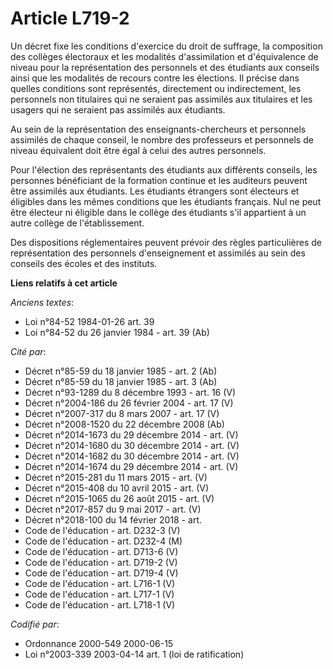 # Article L719-2

Un décret fixe les conditions d'exercice du droit de suffrage, la composition des collèges électoraux et les modalités
d'assimilation et d'équivalence de niveau pour la représentation des personnels et des étudiants aux conseils ainsi que les
modalités de recours contre les élections. Il précise dans quelles conditions sont représentés, directement ou indirectement,
les personnels non titulaires qui ne seraient pas assimilés aux titulaires et les usagers qui ne seraient pas assimilés aux
étudiants.

Au sein de la représentation des enseignants-chercheurs et personnels assimilés de chaque conseil, le nombre des professeurs
et personnels de niveau équivalent doit être égal à celui des autres personnels.

Pour l'élection des représentants des étudiants aux différents conseils, les personnes bénéficiant de la formation continue
et les auditeurs peuvent être assimilés aux étudiants. Les étudiants étrangers sont électeurs et éligibles dans les mêmes
conditions que les étudiants français. Nul ne peut être électeur ni éligible dans le collège des étudiants s'il appartient à
un autre collège de l'établissement.

Des dispositions réglementaires peuvent prévoir des règles particulières de représentation des personnels d'enseignement et
assimilés au sein des conseils des écoles et des instituts.

**Liens relatifs à cet article**

_Anciens textes_:

  - Loi n°84-52 1984-01-26 art. 39
  - Loi n°84-52 du 26 janvier 1984 - art. 39 (Ab)

_Cité par_:

  - Décret n°85-59 du 18 janvier 1985 - art. 2 (Ab)
  - Décret n°85-59 du 18 janvier 1985 - art. 3 (Ab)
  - Décret n°93-1289 du 8 décembre 1993 - art. 16 (V)
  - Décret n°2004-186 du 26 février 2004 - art. 17 (V)
  - Décret n°2007-317 du 8 mars 2007 - art. 17 (V)
  - Décret n°2008-1520 du 22 décembre 2008 (Ab)
  - Décret n°2014-1673 du 29 décembre 2014 - art. (V)
  - Décret n°2014-1680 du 30 décembre 2014 - art. (V)
  - Décret n°2014-1682 du 30 décembre 2014 - art. (V)
  - Décret n°2014-1674 du 29 décembre 2014 - art. (V)
  - Décret n°2015-281 du 11 mars 2015 - art. (V)
  - Décret n°2015-408 du 10 avril 2015 - art. (V)
  - Décret n°2015-1065 du 26 août 2015 - art. (V)
  - Décret n°2017-857 du 9 mai 2017 - art. (V)
  - Décret n°2018-100 du 14 février 2018 - art.
  - Code de l'éducation - art. D232-3 (V)
  - Code de l'éducation - art. D232-4 (M)
  - Code de l'éducation - art. D713-6 (V)
  - Code de l'éducation - art. D719-2 (V)
  - Code de l'éducation - art. D719-4 (V)
  - Code de l'éducation - art. L716-1 (V)
  - Code de l'éducation - art. L717-1 (V)
  - Code de l'éducation - art. L718-1 (V)

_Codifié par_:

  - Ordonnance 2000-549 2000-06-15
  - Loi n°2003-339 2003-04-14 art. 1 (loi de ratification)
